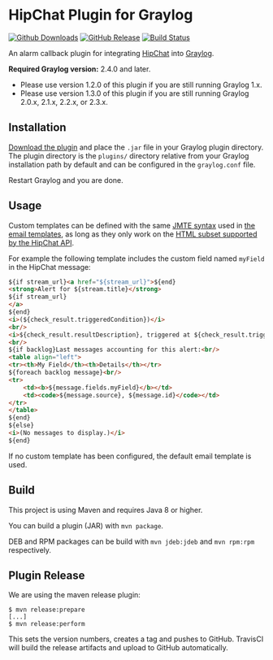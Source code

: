 HipChat Plugin for Graylog
==========================

[![Github Downloads](https://img.shields.io/github/downloads/graylog-labs/graylog-plugin-hipchat/total.svg)](https://github.com/graylog-labs/graylog-plugin-hipchat/releases)
[![GitHub Release](https://img.shields.io/github/release/graylog-labs/graylog-plugin-hipchat.svg)](https://github.com/graylog-labs/graylog-plugin-hipchat/releases)
[![Build Status](https://travis-ci.org/graylog-labs/graylog-plugin-hipchat.svg)](https://travis-ci.org/graylog-labs/graylog-plugin-hipchat)

An alarm callback plugin for integrating [HipChat](https://hipchat.com/) into [Graylog](https://www.graylog.org/).

**Required Graylog version:** 2.4.0 and later.

* Please use version 1.2.0 of this plugin if you are still running Graylog 1.x.
* Please use version 1.3.0 of this plugin if you are still running Graylog 2.0.x, 2.1.x, 2.2.x, or 2.3.x.

## Installation

[Download the plugin](https://github.com/graylog-labs/graylog-plugin-hipchat/releases)
and place the `.jar` file in your Graylog plugin directory. The plugin directory
is the `plugins/` directory relative from your Graylog installation path by default
and can be configured in the `graylog.conf` file.

Restart Graylog and you are done.

## Usage

Custom templates can be defined with the same [JMTE syntax](https://cdn.rawgit.com/DJCordhose/jmte/master/doc/index.html) used in [the email templates](http://docs.graylog.org/en/2.0/pages/streams.html#email-alert-callback), as long as they only work on the [HTML subset supported by the HipChat API](https://developer.atlassian.com/hipchat/guide/sending-messages).

For example the following template includes the custom field named `myField` in the HipChat message:

```html
${if stream_url}<a href="${stream_url}">${end}
<strong>Alert for ${stream.title}</strong>
${if stream_url}
</a>
${end}
<i>(${check_result.triggeredCondition})</i>
<br/>
<i>${check_result.resultDescription}, triggered at ${check_result.triggeredAt}</i>
<br/>
${if backlog}Last messages accounting for this alert:<br/>
<table align="left">
<tr><th>My Field</th><th>Details</th></tr>
${foreach backlog message}<br/>
<tr>
    <td><b>${message.fields.myField}</b></td>
    <td><code>${message.source}, ${message.id}</code></td>
</tr>
</table>
${end}
${else}
<i>(No messages to display.)</i>
${end}
```

If no custom template has been configured, the default email template is used.

## Build

This project is using Maven and requires Java 8 or higher.

You can build a plugin (JAR) with `mvn package`.

DEB and RPM packages can be build with `mvn jdeb:jdeb` and `mvn rpm:rpm` respectively.

## Plugin Release

We are using the maven release plugin:

```
$ mvn release:prepare
[...]
$ mvn release:perform
```

This sets the version numbers, creates a tag and pushes to GitHub. TravisCI will build the release artifacts and upload to GitHub automatically.
